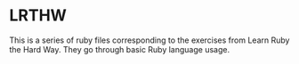 # LRTHW

This is a series of ruby files corresponding to the exercises from Learn Ruby the Hard Way. They go through basic Ruby language usage.
